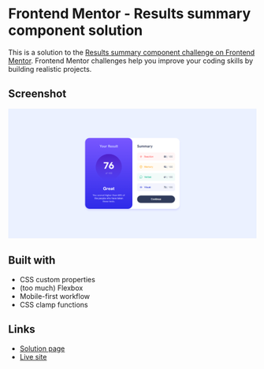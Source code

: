 # Frontend Mentor - Results summary component solution

This is a solution to the [Results summary component challenge on Frontend Mentor](https://www.frontendmentor.io/challenges/results-summary-component-CE_K6s0maV). Frontend Mentor challenges help you improve your coding skills by building realistic projects. 

## Screenshot

![](./screenshot.png)

## Built with

- CSS custom properties
- (too much) Flexbox 
- Mobile-first workflow
- CSS clamp functions

## Links

- [Solution page](https://www.frontendmentor.io/solutions/flex-results-summary-component-n9-2gkRvSb)
- [Live site](https://risaysky.github.io/Frontend-Mentor-results-summary-component/)
